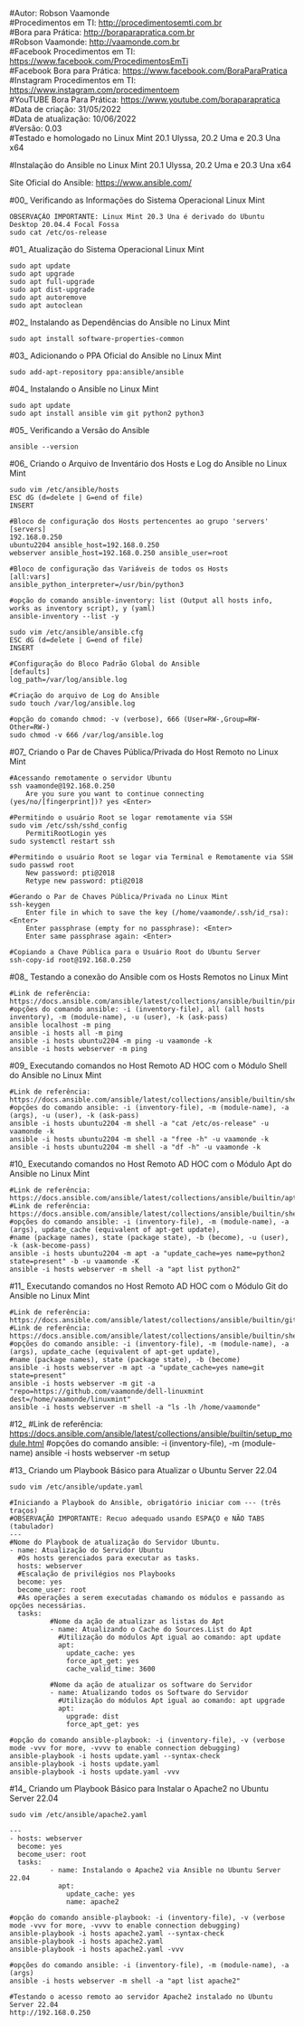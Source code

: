#Autor: Robson Vaamonde<br>
#Procedimentos em TI: http://procedimentosemti.com.br<br>
#Bora para Prática: http://boraparapratica.com.br<br>
#Robson Vaamonde: http://vaamonde.com.br<br>
#Facebook Procedimentos em TI: https://www.facebook.com/ProcedimentosEmTi<br>
#Facebook Bora para Prática: https://www.facebook.com/BoraParaPratica<br>
#Instagram Procedimentos em TI: https://www.instagram.com/procedimentoem<br>
#YouTUBE Bora Para Prática: https://www.youtube.com/boraparapratica<br>
#Data de criação: 31/05/2022<br>
#Data de atualização: 10/06/2022<br>
#Versão: 0.03<br>
#Testado e homologado no Linux Mint 20.1 Ulyssa, 20.2 Uma e 20.3 Una x64

#Instalação do Ansible no Linux Mint 20.1 Ulyssa, 20.2 Uma e 20.3 Una x64

Site Oficial do Ansible: https://www.ansible.com/

#00_ Verificando as Informações do Sistema Operacional Linux Mint<br>

	OBSERVAÇÃO IMPORTANTE: Linux Mint 20.3 Una é derivado do Ubuntu Desktop 20.04.4 Focal Fossa
	sudo cat /etc/os-release

#01_ Atualização do Sistema Operacional Linux Mint<br>

	sudo apt update
	sudo apt upgrade
	sudo apt full-upgrade
	sudo apt dist-upgrade
	sudo apt autoremove
	sudo apt autoclean

#02_ Instalando as Dependências do Ansible no Linux Mint<br>

	sudo apt install software-properties-common

#03_ Adicionando o PPA Oficial do Ansible no Linux Mint<br>

	sudo add-apt-repository ppa:ansible/ansible

#04_ Instalando o Ansible no Linux Mint<br>

	sudo apt update
	sudo apt install ansible vim git python2 python3

#05_ Verificando a Versão do Ansible<br>

	ansible --version

#06_ Criando o Arquivo de Inventário dos Hosts e Log do Ansible no Linux Mint<br>

	sudo vim /etc/ansible/hosts
	ESC dG (d=delete | G=end of file)
	INSERT

	#Bloco de configuração dos Hosts pertencentes ao grupo 'servers'
	[servers]
	192.168.0.250
	ubuntu2204 ansible_host=192.168.0.250
	webserver ansible_host=192.168.0.250 ansible_user=root

	#Bloco de configuração das Variáveis de todos os Hosts
	[all:vars]
	ansible_python_interpreter=/usr/bin/python3
	
	#opção do comando ansible-inventory: list (Output all hosts info, works as inventory script), y (yaml)
	ansible-inventory --list -y

	sudo vim /etc/ansible/ansible.cfg
	ESC dG (d=delete | G=end of file)
	INSERT

	#Configuração do Bloco Padrão Global do Ansible
	[defaults]
	log_path=/var/log/ansible.log

	#Criação do arquivo de Log do Ansible
	sudo touch /var/log/ansible.log
	
	#opção do comando chmod: -v (verbose), 666 (User=RW-,Group=RW-Other=RW-)
	sudo chmod -v 666 /var/log/ansible.log

#07_ Criando o Par de Chaves Pública/Privada do Host Remoto no Linux Mint<br>

	#Acessando remotamente o servidor Ubuntu
	ssh vaamonde@192.168.0.250
		Are you sure you want to continue connecting (yes/no/[fingerprint])? yes <Enter>
	
	#Permitindo o usuário Root se logar remotamente via SSH
	sudo vim /etc/ssh/sshd_config
		PermitiRootLogin yes
	sudo systemctl restart ssh
	
	#Permitindo o usuário Root se logar via Terminal e Remotamente via SSH
	sudo passwd root
		New password: pti@2018
		Retype new password: pti@2018 

	#Gerando o Par de Chaves Pública/Privada no Linux Mint
	ssh-keygen
		Enter file in which to save the key (/home/vaamonde/.ssh/id_rsa): <Enter>
		Enter passphrase (empty for no passphrase): <Enter>
		Enter same passphrase again: <Enter>
	
	#Copiando a Chave Pública para o Usuário Root do Ubuntu Server
	ssh-copy-id root@192.168.0.250

#08_ Testando a conexão do Ansible com os Hosts Remotos no Linux Mint<br>

	#Link de referência: https://docs.ansible.com/ansible/latest/collections/ansible/builtin/ping_module.html
	#opções do comando ansible: -i (inventory-file), all (all hosts inventory), -m (module-name), -u (user), -k (ask-pass)
	ansible localhost -m ping
	ansible -i hosts all -m ping
	ansible -i hosts ubuntu2204 -m ping -u vaamonde -k
	ansible -i hosts webserver -m ping

#09_ Executando comandos no Host Remoto AD HOC com o Módulo Shell do Ansible no Linux Mint<br>

	#Link de referência: https://docs.ansible.com/ansible/latest/collections/ansible/builtin/shell_module.html
	#opções do comando ansible: -i (inventory-file), -m (module-name), -a (args), -u (user), -k (ask-pass)
	ansible -i hosts ubuntu2204 -m shell -a "cat /etc/os-release" -u vaamonde -k
	ansible -i hosts ubuntu2204 -m shell -a "free -h" -u vaamonde -k
	ansible -i hosts ubuntu2204 -m shell -a "df -h" -u vaamonde -k

#10_ Executando comandos no Host Remoto AD HOC com o Módulo Apt do Ansible no Linux Mint<br>

	#Link de referência: https://docs.ansible.com/ansible/latest/collections/ansible/builtin/apt_module.html
	#Link de referência: https://docs.ansible.com/ansible/latest/collections/ansible/builtin/shell_module.html
	#opções do comando ansible: -i (inventory-file), -m (module-name), -a (args), update_cache (equivalent of apt-get update),
	#name (package names), state (package state), -b (become), -u (user), -k (ask-become-pass)
	ansible -i hosts ubuntu2204 -m apt -a "update_cache=yes name=python2 state=present" -b -u vaamonde -K
	ansible -i hosts webserver -m shell -a "apt list python2"

#11_ Executando comandos no Host Remoto AD HOC com o Módulo Git do Ansible no Linux Mint<br>

	#Link de referência: https://docs.ansible.com/ansible/latest/collections/ansible/builtin/git_module.html
	#Link de referência: https://docs.ansible.com/ansible/latest/collections/ansible/builtin/shell_module.html
	#opções do comando ansible: -i (inventory-file), -m (module-name), -a (args), update_cache (equivalent of apt-get update), 
	#name (package names), state (package state), -b (become)
	ansible -i hosts webserver -m apt -a "update_cache=yes name=git state=present"
	ansible -i hosts webserver -m git -a "repo=https://github.com/vaamonde/dell-linuxmint dest=/home/vaamonde/linuxmint"
	ansible -i hosts webserver -m shell -a "ls -lh /home/vaamonde"

#12_ 
	#Link de referência: https://docs.ansible.com/ansible/latest/collections/ansible/builtin/setup_module.html
	#opções do comando ansible: -i (inventory-file), -m (module-name)
	ansible -i hosts webserver -m setup

#13_ Criando um Playbook Básico para Atualizar o Ubuntu Server 22.04<br>

	sudo vim /etc/ansible/update.yaml

    #Iniciando a Playbook do Ansible, obrigatório iniciar com --- (três traços)
    #OBSERVAÇÃO IMPORTANTE: Recuo adequado usando ESPAÇO e NÃO TABS (tabulador)
    ---
    #Nome do Playbook de atualização do Servidor Ubuntu.
    - name: Atualização do Servidor Ubuntu
      #Os hosts gerenciados para executar as tasks.
      hosts: webserver
      #Escalação de privilégios nos Playbooks
      become: yes
      become_user: root
      #As operações a serem executadas chamando os módulos e passando as opções necessárias.
      tasks:
              #Nome da ação de atualizar as listas do Apt
              - name: Atualizando o Cache do Sources.List do Apt
                #Utilização do módulos Apt igual ao comando: apt update
                apt:
                  update_cache: yes
                  force_apt_get: yes
                  cache_valid_time: 3600

              #Nome da ação de atualizar os software do Servidor
              - name: Atualizando todos os Software do Servidor
                #Utilização do módulos Apt igual ao comando: apt upgrade
                apt:
                  upgrade: dist
                  force_apt_get: yes

	#opção do comando ansible-playbook: -i (inventory-file), -v (verbose mode -vvv for more, -vvvv to enable connection debugging)
	ansible-playbook -i hosts update.yaml --syntax-check
	ansible-playbook -i hosts update.yaml
	ansible-playbook -i hosts update.yaml -vvv

#14_ Criando um Playbook Básico para Instalar o Apache2 no Ubuntu Server 22.04<br>

	sudo vim /etc/ansible/apache2.yaml

    ---
    - hosts: webserver
      become: yes
      become_user: root
      tasks:
              - name: Instalando o Apache2 via Ansible no Ubuntu Server 22.04
                apt:
                  update_cache: yes
                  name: apache2

	#opção do comando ansible-playbook: -i (inventory-file), -v (verbose mode -vvv for more, -vvvv to enable connection debugging)
	ansible-playbook -i hosts apache2.yaml --syntax-check
	ansible-playbook -i hosts apache2.yaml
	ansible-playbook -i hosts apache2.yaml -vvv

	#opções do comando ansible: -i (inventory-file), -m (module-name), -a (args)
	ansible -i hosts webserver -m shell -a "apt list apache2"

	#Testando o acesso remoto ao servidor Apache2 instalado no Ubuntu Server 22.04	
	http://192.168.0.250
